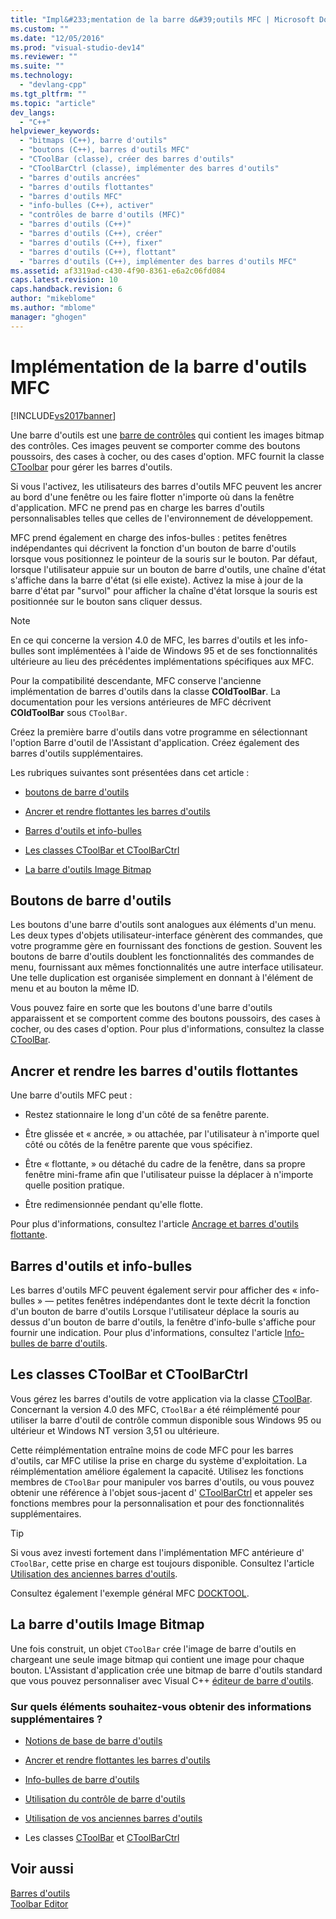 ```yaml
---
title: "Impl&#233;mentation de la barre d&#39;outils MFC | Microsoft Docs"
ms.custom: ""
ms.date: "12/05/2016"
ms.prod: "visual-studio-dev14"
ms.reviewer: ""
ms.suite: ""
ms.technology: 
  - "devlang-cpp"
ms.tgt_pltfrm: ""
ms.topic: "article"
dev_langs: 
  - "C++"
helpviewer_keywords: 
  - "bitmaps (C++), barre d'outils"
  - "boutons (C++), barres d'outils MFC"
  - "CToolBar (classe), créer des barres d'outils"
  - "CToolBarCtrl (classe), implémenter des barres d'outils"
  - "barres d'outils ancrées"
  - "barres d'outils flottantes"
  - "barres d'outils MFC"
  - "info-bulles (C++), activer"
  - "contrôles de barre d'outils (MFC)"
  - "barres d'outils (C++)"
  - "barres d'outils (C++), créer"
  - "barres d'outils (C++), fixer"
  - "barres d'outils (C++), flottant"
  - "barres d'outils (C++), implémenter des barres d'outils MFC"
ms.assetid: af3319ad-c430-4f90-8361-e6a2c06fd084
caps.latest.revision: 10
caps.handback.revision: 6
author: "mikeblome"
ms.author: "mblome"
manager: "ghogen"
---
```

# Impl&#233;mentation de la barre d&#39;outils MFC
[!INCLUDE[vs2017banner](../assembler/inline/includes/vs2017banner.md)]

Une barre d'outils est une [barre de contrôles](../mfc/control-bars.md) qui contient les images bitmap des contrôles.  Ces images peuvent se comporter comme des boutons poussoirs, des cases à cocher, ou des cases d'option.  MFC fournit la classe [CToolbar](../mfc/reference/ctoolbar-class.md) pour gérer les barres d'outils.  
  
 Si vous l'activez, les utilisateurs des barres d'outils MFC peuvent les ancrer au bord d'une fenêtre ou les faire flotter n'importe où dans la fenêtre d'application.  MFC ne prend pas en charge les barres d'outils personnalisables telles que celles de l'environnement de développement.  
  
 MFC prend également en charge des infos\-bulles : petites fenêtres indépendantes qui décrivent la fonction d'un bouton de barre d'outils lorsque vous positionnez le pointeur de la souris sur le bouton.  Par défaut, lorsque l'utilisateur appuie sur un bouton de barre d'outils, une chaîne d'état s'affiche dans la barre d'état \(si elle existe\).  Activez la mise à jour de la barre d'état par "survol" pour afficher la chaîne d'état lorsque la souris est positionnée sur le bouton sans cliquer dessus.  
  
> [!NOTE]
>  En ce qui concerne la version 4.0 de MFC, les barres d'outils et les info\-bulles sont implémentées à l'aide de Windows 95 et de ses fonctionnalités ultérieure au lieu des précédentes implémentations spécifiques aux MFC.  
  
 Pour la compatibilité descendante, MFC conserve l'ancienne implémentation de barres d'outils dans la classe **COldToolBar**.  La documentation pour les versions antérieures de MFC décrivent **COldToolBar** sous `CToolBar`.  
  
 Créez la première barre d'outils dans votre programme en sélectionnant l'option Barre d'outil de l'Assistant d'application.  Créez également des barres d'outils supplémentaires.  
  
 Les rubriques suivantes sont présentées dans cet article :  
  
-   [boutons de barre d'outils](#_core_toolbar_buttons)  
  
-   [Ancrer et rendre flottantes les barres d'outils](#_core_docking_and_floating_toolbars)  
  
-   [Barres d'outils et info\-bulles](#_core_toolbars_and_tool_tips)  
  
-   [Les classes CToolBar et CToolBarCtrl](#_core_the_ctoolbar_and_ctoolbarctrl_classes)  
  
-   [La barre d'outils Image Bitmap](#_core_the_toolbar_bitmap)  
  
##  <a name="_core_toolbar_buttons"></a> Boutons de barre d'outils  
 Les boutons d'une barre d'outils sont analogues aux éléments d'un menu.  Les deux types d'objets utilisateur\-interface génèrent des commandes, que votre programme gère en fournissant des fonctions de gestion.  Souvent les boutons de barre d'outils doublent les fonctionnalités des commandes de menu, fournissant aux mêmes fonctionnalités une autre interface utilisateur.  Une telle duplication est organisée simplement en donnant à l'élément de menu et au bouton la même ID.  
  
 Vous pouvez faire en sorte que les boutons d'une barre d'outils apparaissent et se comportent comme des boutons poussoirs, des cases à cocher, ou des cases d'option.  Pour plus d'informations, consultez la classe [CToolBar](../mfc/reference/ctoolbar-class.md).  
  
##  <a name="_core_docking_and_floating_toolbars"></a> Ancrer et rendre les barres d'outils flottantes  
 Une barre d'outils MFC peut :  
  
-   Restez stationnaire le long d'un côté de sa fenêtre parente.  
  
-   Être glissée et « ancrée, » ou attachée, par l'utilisateur à n'importe quel côté ou côtés de la fenêtre parente que vous spécifiez.  
  
-   Être « flottante, » ou détaché du cadre de la fenêtre, dans sa propre fenêtre mini\-frame afin que l'utilisateur puisse la déplacer à n'importe quelle position pratique.  
  
-   Être redimensionnée pendant qu'elle flotte.  
  
 Pour plus d'informations, consultez l'article [Ancrage et barres d'outils flottante](../mfc/docking-and-floating-toolbars.md).  
  
##  <a name="_core_toolbars_and_tool_tips"></a> Barres d'outils et info\-bulles  
 Les barres d'outils MFC peuvent également servir pour afficher des « info\-bulles » — petites fenêtres indépendantes dont le texte décrit la fonction d'un bouton de barre d'outils  Lorsque l'utilisateur déplace la souris au dessus d'un bouton de barre d'outils, la fenêtre d'info\-bulle s'affiche pour fournir une indication.  Pour plus d'informations, consultez l'article [Info\-bulles de barre d'outils](../mfc/toolbar-tool-tips.md).  
  
##  <a name="_core_the_ctoolbar_and_ctoolbarctrl_classes"></a> Les classes CToolBar et CToolBarCtrl  
 Vous gérez les barres d'outils de votre application via la classe [CToolBar](../mfc/reference/ctoolbar-class.md).  Concernant la version 4.0 des MFC, `CToolBar` a été réimplémenté pour utiliser la barre d'outil de contrôle commun disponible sous Windows 95 ou ultérieur et Windows NT version 3,51 ou ultérieure.  
  
 Cette réimplémentation entraîne moins de code MFC pour les barres d'outils, car MFC utilise la prise en charge du système d'exploitation.  La réimplémentation améliore également la capacité.  Utilisez les fonctions membres de `CToolBar` pour manipuler vos barres d'outils, ou vous pouvez obtenir une référence à l'objet sous\-jacent d' [CToolBarCtrl](../mfc/reference/ctoolbarctrl-class.md) et appeler ses fonctions membres pour la personnalisation et pour des fonctionnalités supplémentaires.  
  
> [!TIP]
>  Si vous avez investi fortement dans l'implémentation MFC antérieure d' `CToolBar`, cette prise en charge est toujours disponible.  Consultez l'article [Utilisation des anciennes barres d'outils](../mfc/using-your-old-toolbars.md).  
  
 Consultez également l'exemple général MFC [DOCKTOOL](../top/visual-cpp-samples.md).  
  
##  <a name="_core_the_toolbar_bitmap"></a> La barre d'outils Image Bitmap  
 Une fois construit, un objet `CToolBar` crée l'image de barre d'outils en chargeant une seule image bitmap qui contient une image pour chaque bouton.  L'Assistant d'application crée une bitmap de barre d'outils standard que vous pouvez personnaliser avec Visual C\+\+ [éditeur de barre d'outils](../mfc/toolbar-editor.md).  
  
### Sur quels éléments souhaitez\-vous obtenir des informations supplémentaires ?  
  
-   [Notions de base de barre d'outils](../mfc/toolbar-fundamentals.md)  
  
-   [Ancrer et rendre flottantes les barres d'outils](../mfc/docking-and-floating-toolbars.md)  
  
-   [Info\-bulles de barre d'outils](../mfc/toolbar-tool-tips.md)  
  
-   [Utilisation du contrôle de barre d'outils](../mfc/working-with-the-toolbar-control.md)  
  
-   [Utilisation de vos anciennes barres d'outils](../mfc/using-your-old-toolbars.md)  
  
-   Les classes [CToolBar](../mfc/reference/ctoolbar-class.md) et [CToolBarCtrl](../mfc/reference/ctoolbarctrl-class.md)  
  
## Voir aussi  
 [Barres d'outils](../mfc/toolbars.md)   
 [Toolbar Editor](../mfc/toolbar-editor.md)